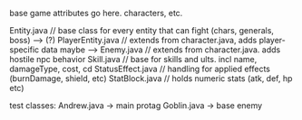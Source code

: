 base game attributes go here. characters, etc.

Entity.java // base class for every entity that can fight (chars, generals, boss)
--> (?) PlayerEntity.java // extends from character.java, adds player-specific data maybe
--> Enemy.java // extends from character.java. adds hostile npc behavior
Skill.java // base for skills and ults. incl name, damageType, cost, cd
StatusEffect.java // handling for applied effects (burnDamage, shield, etc)
StatBlock.java // holds numeric stats (atk, def, hp etc)

test classes:
Andrew.java -> main protag
Goblin.java -> base enemy
